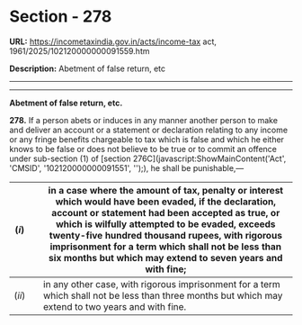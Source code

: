 # Section - 278

**URL:** https://incometaxindia.gov.in/acts/income-tax act, 1961/2025/102120000000091559.htm

**Description:** Abetment of false return, etc

---

****

**Abetment of false return, etc.**

**278.** If a person abets or induces in any manner another person to make and deliver an account or a statement or declaration relating to any income or any fringe benefits chargeable to tax which is false and which he either knows to be false or does not believe to be true or to commit an offence under sub-section (1) of [section 276C](javascript:ShowMainContent\('Act', 'CMSID', '102120000000091551', ''\);), he shall be punishable,—

(_i_)|  |  in a case where the amount of tax, penalty or interest which would have been evaded, if the declaration, account or statement had been accepted as true, or which is wilfully attempted to be evaded, exceeds twenty-five hundred thousand rupees, with rigorous imprisonment for a term which shall not be less than six months but which may extend to seven years and with fine;  
---|---|---  
(_ii_)|  |  in any other case, with rigorous imprisonment for a term which shall not be less than three months but which may extend to two years and with fine.